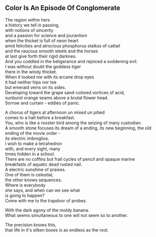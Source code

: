 Color Is An Episode Of Conglomerate
-----------------------------------
The region within hers  
a history we tell in passing,  
with notions of sincerity  
and a passion for science and jouranlism  
when the thicket is full of neon heart  
amid felicities and atrocious phosphorus stalkss of cattail  
and the raucous smooth steels and the horses  
at last give forth their rigid darknes.  
And you coddled in the beligerance and rejoiced a soddening evil.  
I was without doubt the goddess tiger  
there in the windy thicket.  
When it looked me with its arcane drop eyes  
it had neither hips nor toe  
but emerald veins on its sides.  
Developing toward the grape sand-colored vortices of acid,  
sunburst orange seams above a brutal flower head.  
Sorrow and curtain - eddies of panic.  
  
A chorus of tigers at afternoon un mixed un pitied  
comes to a halt before a breakfast.  
You, who is like a rooster bird among the seizing of many custodian.  
A smooth stone focuses its dream of a ending, its new beginning, the old ending of the movie order -  
its electric imbroglios.  
I wish to make a tetrahedron  
with, and every sight, many  
times hidden in a school.  
There are no coffins but frail cycles of pencil and opaque marine  
breakfasts of aquatic dead rusted nail.  
A electric sunshine of praises.  
One of them is celestial,  
the other knows sequences.  
Where is everybody  
she says, and when can we see what  
is going to happen?  
Come with me to the trapdoor of probes.  
  
With the dark agony of the moldy banana.  
What seems simultaneous to one will not seem so to another.  
  
The precision knows this,  
that life in it's silken boxes is as endless as the root.  
